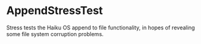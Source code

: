 # AppendStressTest
Stress tests the Haiku OS append to file functionality, in hopes of revealing some file system corruption problems.
